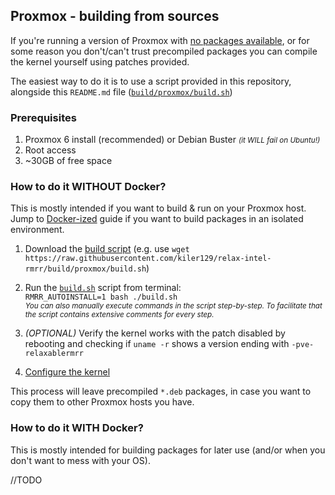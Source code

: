 ## Proxmox - building from sources

If you're running a version of Proxmox with [no packages available](../../README.md#proxmox---premade-packages-easy), or
for some reason you don't/can't trust precompiled packages you can compile the kernel yourself using patches provided.

The easiest way to do it is to use a script provided in this repository, alongside this `README.md` file 
([`build/proxmox/build.sh`](build.sh))

### Prerequisites
1. Proxmox 6 install (recommended) or Debian Buster <small>*(it WILL fail on Ubuntu!)*</small>
2. Root access
3. ~30GB of free space


### How to do it WITHOUT Docker?
This is mostly intended if you want to build & run on your Proxmox host. Jump to [Docker-ized](README.md#how-to-do-it-with-docker)
guide if you want to build packages in an isolated environment.

1. Download the [build script](build.sh) (e.g. use `wget https://raw.githubusercontent.com/kiler129/relax-intel-rmrr/build/proxmox/build.sh`)
2. Run the [`build.sh`](build.sh) script from terminal:  
   `RMRR_AUTOINSTALL=1 bash ./build.sh`  
   <small>*You can also manually execute commands in the script step-by-step. To facilitate that the script contains 
   extensive comments for every step.*</small>

4. *(OPTIONAL)* Verify the kernel works with the patch disabled by rebooting and checking if `uname -r` shows a version
   ending with `-pve-relaxablermrr`
5. [Configure the kernel](../../README.md#configuration)

This process will leave precompiled `*.deb` packages, in case you want to copy them to other Proxmox hosts you have.


### How to do it WITH Docker?
This is mostly intended for building packages for later use (and/or when you don't want to mess with your OS).

//TODO
